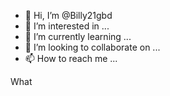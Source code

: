 - 👋 Hi, I’m @Billy21gbd
- 👀 I’m interested in ...
- 🌱 I’m currently learning ...
- 💞️ I’m looking to collaborate on ...
- 📫 How to reach me ...

<!---
Billy21gbd/Billy21gbd is a ✨ special ✨ repository because its `README.md` (this file) appears on your GitHub profile.
You can click the Preview link to take a look at your changes.
--->

What


